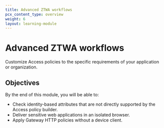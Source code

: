 ```yaml
---
title: Advanced ZTWA workflows
pcx_content_type: overview
weight: 6
layout: learning-module
---
```


# Advanced ZTWA workflows

Customize Access policies to the specific requirements of your application or organization.

## Objectives

By the end of this module, you will be able to:

- Check identity-based attributes that are not directly supported by the Access policy builder.
- Deliver sensitive web applications in an isolated browser.
- Apply Gateway HTTP policies without a device client.

